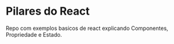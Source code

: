 # Pilares do React

Repo com exemplos basicos de react explicando Componentes, Propriedade e Estado.
